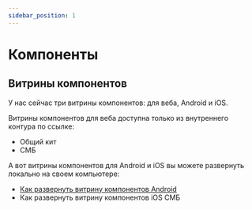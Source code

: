 ```yaml
---
sidebar_position: 1
---
```


# Компоненты

## Витрины компонентов

У нас сейчас три витрины компонентов: для веба, Android и iOS.

Витрины компонентов для веба доступна только из внутреннего контура по ссылке:

- Общий кит
- СМБ

А вот витрины компонентов для Android и iOS вы можете развернуть локально на своем компьютере:

- [Как развернуть витрину компонентов Android](./android/index.md)
- Как развернуть витрину компонентов iOS СМБ
